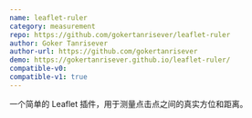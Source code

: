 ```yaml
---
name: leaflet-ruler
category: measurement
repo: https://github.com/gokertanrisever/leaflet-ruler
author: Goker Tanrisever
author-url: https://github.com/gokertanrisever
demo: https://gokertanrisever.github.io/leaflet-ruler/
compatible-v0:
compatible-v1: true
---
```


一个简单的 Leaflet 插件，用于测量点击点之间的真实方位和距离。
